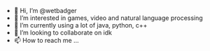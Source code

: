 - 👋 Hi, I’m @wetbadger
- 👀 I’m interested in games, video and natural language processing
- 🌱 I’m currently using a lot of java, python, c++
- 💞️ I’m looking to collaborate on idk
- 📫 How to reach me ...

<!---
wetbadger/wetbadger is a ✨ special ✨ repository because its `README.md` (this file) appears on your GitHub profile.
You can click the Preview link to take a look at your changes.
--->
